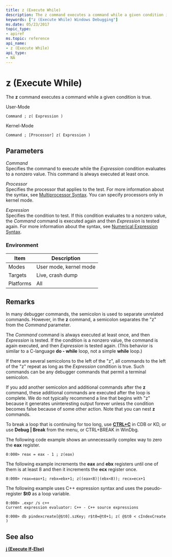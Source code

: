 ```yaml
---
title: z (Execute While)
description: The z command executes a command while a given condition is true.
keywords: ["z (Execute While) Windows Debugging"]
ms.date: 05/23/2017
topic_type:
- apiref
ms.topic: reference
api_name:
- z (Execute While)
api_type:
- NA
---
```


# z (Execute While)

The **z** command executes a command while a given condition is true.

User-Mode

```dbgcmd
Command ; z( Expression ) 
```

Kernel-Mode

```dbgcmd
Command ; [Processor] z( Expression )
```

## <span id="ddk_cmd_execute_while_dbg"></span><span id="DDK_CMD_EXECUTE_WHILE_DBG"></span>Parameters


<span id="_______Command______"></span><span id="_______command______"></span><span id="_______COMMAND______"></span> *Command*   
Specifies the command to execute while the *Expression* condition evaluates to a nonzero value. This command is always executed at least once.

<span id="_______Processor______"></span><span id="_______processor______"></span><span id="_______PROCESSOR______"></span> *Processor*   
Specifies the processor that applies to the test. For more information about the syntax, see [Multiprocessor Syntax](multiprocessor-syntax.md). You can specify processors only in kernel mode.

<span id="_______Expression______"></span><span id="_______expression______"></span><span id="_______EXPRESSION______"></span> *Expression*   
Specifies the condition to test. If this condition evaluates to a nonzero value, the *Command* command is executed again and then *Expression* is tested again. For more information about the syntax, see [Numerical Expression Syntax](numerical-expression-syntax.md).

### Environment

|  Item  | Description          |
|--------|----------------------|
|Modes   |User mode, kernel mode|
|Targets |Live, crash dump      |
|Platforms|All                  |

 

## Remarks

In many debugger commands, the semicolon is used to separate unrelated commands. However, in the **z** command, a semicolon separates the "z" from the *Command* parameter.

The *Command* command is always executed at least once, and then *Expression* is tested. If the condition is a nonzero value, the command is again executed, and then *Expression* is tested again. (This behavior is similar to a C-language **do - while** loop, not a simple **while** loop.)

If there are several semicolons to the left of the "z", all commands to the left of the "z" repeat as long as the *Expression* condition is true. Such commands can be any debugger commands that permit a terminal semicolon.

If you add another semicolon and additional commands after the **z** command, these additional commands are executed after the loop is complete. We do not typically recommend a line that begins with "z" because it generates uninteresting output forever unless the condition becomes false because of some other action. Note that you can nest **z** commands.

To break a loop that is continuing for too long, use [**CTRL+C**](../debugger/ctrl-c--break-.md) in CDB or KD, or use **Debug | Break** from the menu, or CTRL+BREAK in WinDbg.

The following code example shows an unnecessarily complex way to zero the **eax** register.

```dbgcmd
0:000> reax = eax - 1 ; z(eax)
```

The following example increments the **eax** and **ebx** registers until one of them is at least 8 and then it increments the **ecx** register once.

```dbgcmd
0:000> reax=eax+1; rebx=ebx+1; z((eax<8)|(ebx<8)); recx=ecx+1
```

The following example uses C++ expression syntax and uses the pseudo-register **$t0** as a loop variable.

```dbgcmd
0:000> .expr /s c++
Current expression evaluator: C++ - C++ source expressions

0:000> db pindexcreate[@$t0].szKey; r$t0=@t0+1; z( @$t0 < cIndexCreate )
```

## See also


[**j (Execute If-Else)**](j--execute-if---else-.md)

 
